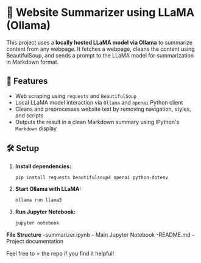 # 🧠 Website Summarizer using LLaMA (Ollama)

This project uses a **locally hosted LLaMA model via Ollama** to summarize content from any webpage. It fetches a webpage, cleans the content using BeautifulSoup, and sends a prompt to the LLaMA model for summarization in Markdown format.

## 🚀 Features

- Web scraping using `requests` and `BeautifulSoup`
- Local LLaMA model interaction via `Ollama` and `openai` Python client
- Cleans and preprocesses website text by removing navigation, styles, and scripts
- Outputs the result in a clean Markdown summary using IPython's `Markdown` display

## 🛠️ Setup

1. **Install dependencies:**
   ```bash
   pip install requests beautifulsoup4 openai python-dotenv

2. **Start Ollama with LLaMA:**
    ```bash
   ollama run llama3

2.  **Run Jupyter Notebook:**
    ```bash
    jupyter notebook
**File Structure**
-summarizer.ipynb – Main Jupyter Notebook
-README.md – Project documentation

Feel free to ⭐ the repo if you find it helpful!

